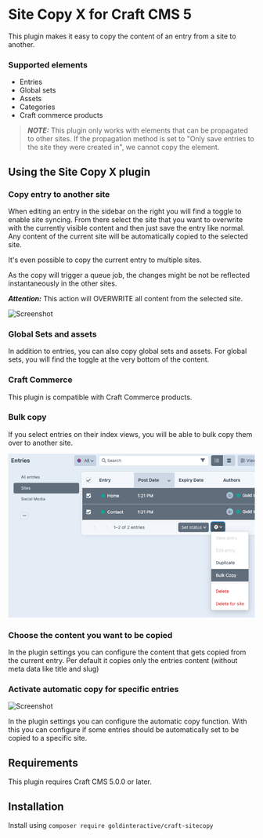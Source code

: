# Site Copy X for Craft CMS 5

This plugin makes it easy to copy the content of an entry from a site to another.

### Supported elements

- Entries
- Global sets
- Assets
- Categories
- Craft commerce products

> **_NOTE:_** This plugin only works with elements that can be propagated to other sites. If the propagation method is set to "Only save entries to the site they were created in", we cannot copy the element.


## Using the Site Copy X plugin

### Copy entry to another site

When editing an entry in the sidebar on the right you will find a toggle to enable
site syncing. From there select the site that you want to overwrite with the currently
visible content and then just save the entry like normal. Any content of the current
site will be automatically copied to the selected site.

It's even possible to copy the current entry to multiple sites. 

As the copy will trigger a queue job, the changes might be not be reflected instantaneously in the other sites. 

***Attention:*** This action will OVERWRITE all content from the selected site.

![Screenshot](resources/screenshots/screenshot1.png)

### Global Sets and assets

In addition to entries, you can also copy global sets and assets. For global sets, you will find the toggle at the very bottom of the content.

### Craft Commerce

This plugin is compatible with Craft Commerce products.

### Bulk copy

If you select entries on their index views, you will be able to bulk copy them over to another site.

![Screenshot](resources/screenshots/bulk-copy.png)

### Choose the content you want to be copied
In the plugin settings you can configure the content that gets copied from the current entry.
Per default it copies only the entries content (without meta data like title and slug)

### Activate automatic copy for specific entries

![Screenshot](resources/screenshots/screenshot2.png)

In the plugin settings you can configure the automatic copy function. 
With this you can configure if some entries should be automatically set
to be copied to a specific site. 

## Requirements

This plugin requires Craft CMS 5.0.0 or later.

## Installation

Install using `composer require goldinteractive/craft-sitecopy` 
